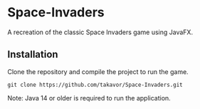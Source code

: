 # Space-Invaders
A recreation of the classic Space Invaders game using JavaFX.
<a href="https://giphy.com/gifs/xj4Y591tKAulDNK7Ed"></a>


## Installation
Clone the repository and compile the project to run the game.
```linux
git clone https://github.com/takavor/Space-Invaders.git
```
Note: Java 14 or older is required to run the application.
